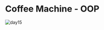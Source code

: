 # Coffee Machine - OOP
![day15](https://github.com/user-attachments/assets/974a1f62-ab36-4a3d-bb73-ef41179a7f13)
